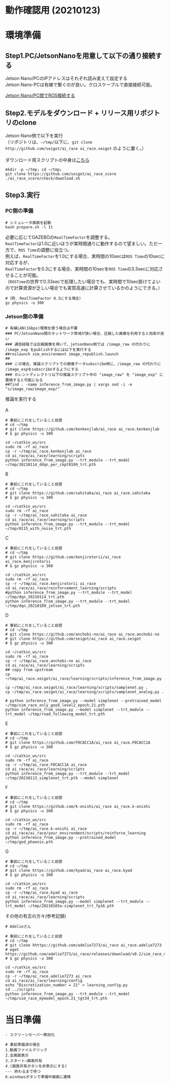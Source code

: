 # 動作確認用 (20210123)

# 環境準備
## Step1.PC/JetsonNanoを用意して以下の通り接続する <br>

Jetson Nano/PCのIPアドレスはそれぞれ読み変えて設定する <br>
Jetson Nano-PCは有線で繋ぐのが良い。クロスケーブルで直接接続可能。 <br>

[Jetson Nano/PC間でROS接続する](https://qiita.com/seigot/items/a6eaebccfd427bb315b4)

## Step2.モデルをダウンロード + リリース用リポジトリのclone

Jetson Nano側で以下を実行<br>
（リポジトリは、`~/tmp/`以下に、`git clone http://github.com/seigot/ai_race ai_race.seigot` のように置く。）<br>
<br>
ダウンロード用スクリプトの中身は[こちら](https://github.com/seigot/ai_race_score/blob/main/check/download.sh)<br>

```
mkdir -p ~/tmp; cd ~/tmp;
git clone https://github.com/seigot/ai_race_score
./ai_race_score/check/download.sh
```

## Step3.実行

### PC側の準備

```
# シミュレータ画面を起動
bash prepare.sh -l 1t
```

必要に応じてGAZEBOの`RealTimeFactor`を調整する。<br>
`RealTimeFactor`は1.0に近いほうが実時間通りに動作するので望ましい。ただ一方で、`ROS Time`の調整に役立つ。<br>
例えば、`RealTimeFactor`を1.0にする場合、実時間の10secは`ROS Time`の10secに対応するが、<br>
`RealTimeFactor`を0.3にする場合、実時間の10secを`ROS Time`の3.3secに対応させることが可能。<br>
（`ROSTime`の世界で0.33secで処理したい場合でも、実時間で10sec掛けてよいので計算資源が乏しい場合でも実質高速に計算させているかのようにできる。）<br>

```
#（例. RealTimeFactor 0.3にする場合）
gz physics -u 300
```

### Jetson側の準備

```
# 有線LAN(1Gbps)環境を使う場合は不要
### PC/JetsonNano間のネットワーク帯域が狭い場合、圧縮した画像を利用すると効率が良い
### 通信経路では圧縮画像を用いて、jetsonNano側では /image_raw の代わりに /image_exp をpublishするには以下を実行する
##roslaunch sim_environment image_republish.launch
##
### この場合、推論スクリプトでの画像データsubscribe時に、/image_raw の代わりに /image_expをsubscribeするようにする
### カレントディレクトリ以下の推論スクリプト中の "image_raw" を "image_exp" に置換すると可能になる
##find . -name inference_from_image.py | xargs sed -i -e "s/image_raw/image_exp/"
```

推論を実行する<br>
<br>
A

```
# 事前にこれをしていること前提
# cd ~/tmp
# git clone https://github.com/kenkenjlab/ai_race ai_race.kenkenjlab
# $ gz physics -u 300

cd ~/catkin_ws/src
sudo rm -rf ai_race
cp -r ~/tmp/ai_race.kenkenjlab ai_race
cd ai_race/ai_race/learning/scripts
python inference_from_image.py --trt_module --trt_model ~/tmp/20210114_ddqn_per_ckpt0109_trt.pth
```

B
```
# 事前にこれをしていること前提
# cd ~/tmp
# git clone https://github.com/sahitaka/ai_race ai_race.sahitaka
# $ gz physics -u 300

cd ~/catkin_ws/src
sudo rm -rf ai_race
cp -r ~/tmp/ai_race.sahitaka ai_race
cd ai_race/ai_race/learning/scripts
python inference_from_image.py --trt_module --trt_model ~/tmp/0115_with_noise_trt.pth
```

C

```
# 事前にこれをしていること前提
# cd ~/tmp
# git clone https://github.com/kenjirotorii/ai_race ai_race.kenjirotorii
# $ gz physics -u 300

cd ~/catkin_ws/src
sudo rm -rf ai_race
cp -r ~/tmp/ai_race.kenjirotorii ai_race
cd ai_race/ai_race/reinforcement_learning/scripts
#python inference_from_image.py --trt_module --trt_model ~/tmp/dqn_20210114_trt.pth
python inference_from_image.py --trt_module --trt_model ~/tmp/dqn_20210109_jetson_trt.pth
```

D

```
# 事前にこれをしていること前提
# cd ~/tmp
# git clone https://github.com/anchobi-no/ai_race ai_race.anchobi-no
# git clone https://github.com/seigot/ai_race ai_race.seigot
# $ gz physics -u 300

cd ~/catkin_ws/src
sudo rm -rf ai_race
cp -r ~/tmp/ai_race.anchobi-no ai_race
cd ai_race/ai_race/learning/scripts
## copy from upstream
cp ~/tmp/ai_race.seigot/ai_race/learning/scripts/inference_from_image.py .
cp ~/tmp/ai_race.seigot/ai_race/learning/scripts/samplenet.py .
cp ~/tmp/ai_race.seigot/ai_race/learning/scripts/samplenet_analog.py .

# python inference_from_image.py --model simplenet --pretrained_model ~/tmp/sim_race_only_good_level2_epoch.21.pth
python inference_from_image.py --model simplenet --trt_module --trt_model ~/tmp/road_following_model_trt.pth
```

E

```
# 事前にこれをしていること前提
# cd ~/tmp
# git clone https://github.com/F0CACC1A/ai_race ai_race.F0CACC1A
# $ gz physics -u 300

cd ~/catkin_ws/src
sudo rm -rf ai_race
cp -r ~/tmp/ai_race.F0CACC1A ai_race
cd ai_race/ai_race/learning/scripts
python inference_from_image.py --trt_module --trt_model ~/tmp/20210113_simplenet_trt.pth --model simplenet
```

F

```
# 事前にこれをしていること前提
# cd ~/tmp
# git clone https://github.com/k-onishi/ai_race ai_race.k-onishi
# $ gz physics -u 300

cd ~/catkin_ws/src
sudo rm -rf ai_race
cp -r ~/tmp/ai_race.k-onishi ai_race
cd ai_race/ai_race/your_environment/scripts/reinforce_learning
python inference_from_image.py --pretrained_model ~/tmp/god_phoenix.pth
```

G

```
# 事前にこれをしていること前提
# cd ~/tmp
# git clone https://github.com/kyad/ai_race ai_race.kyad
# $ gz physics -u 300

cd ~/catkin_ws/src
sudo rm -rf ai_race
cp -r ~/tmp/ai_race.kyad ai_race
cd ai_race/ai_race/learning/scripts 
python inference_from_image.py --model simplenet --trt_module --trt_model ~/tmp/20210105a-simplenet_trt_fp16.pth
```

その他の有志の方々(参考記録)

```
# Adelieさん

# 事前にこれをしていること前提
# cd ~/tmp
# git clone hhttps://github.com/adelie7273/ai_race ai_race.adelie7273
# wget https://github.com/adelie7273/ai_race/releases/download/v0.2/sim_race_mymodel_epoch.21_tgt34_trt.pth
# $ gz physics -u 300

cd ~/catkin_ws/src
sudo rm -rf ai_race
cp -r ~/tmp/ai_race.adelie7273 ai_race
cd ai_race/ai_race/learning/config
echo "Discretization_number = 21" > learning_config.py 
cd ../scripts 
python inference_from_image.py --trt_module --trt_model ~/tmp/sim_race_mymodel_epoch.21_tgt34_trt.pth
```

# 当日準備

```
- スクリーンセーバー無効化

# 事前準備済の場合
1.動画ファイルクリック
2.全画面表示
3.スタート⇒画面共有
4.(画面共有ボタンを非表示にする)
--- 終わるまで待つ
6.windowsボタンで準備中画面に遷移
```
